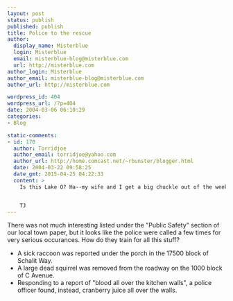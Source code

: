 ```yaml
---
layout: post
status: publish
published: publish
title: Police to the rescue
author:
  display_name: Misterblue
  login: Misterblue
  email: misterblue-blog@misterblue.com
  url: http://misterblue.com
author_login: Misterblue
author_email: misterblue-blog@misterblue.com
author_url: http://misterblue.com

wordpress_id: 404
wordpress_url: /?p=404
date: 2004-03-06 06:10:29
categories:
- Blog

static-comments:
- id: 170
  author: Torridjoe
  author_email: torridjoe@yahoo.com
  author_url: http://home.comcast.net/~rbunster/blogger.html
  date: 2004-03-22 09:58:25
  date_gmt: 2015-04-25 04:22:33
  content: >
    Is this Lake O? Ha--my wife and I get a big chuckle out of the weekly blotter in the Review. I bet they pulled out ALL the fancy police equipment when those kids busted into Lakeridge High last fall!


    TJ
---
```

<p>
    There was not much interesting listed under the
    "Public Safety" section of our local town paper,
    but it looks like the police were called a few
    times for very serious occurances.
    How do they train for all this stuff?
</p>
<ul>
    <li>
        A sick raccoon was reported under the porch
        in the 17500 block of Schalit Way.
    </li>
    <li>
        A large dead squirrel was removed from the roadway
        on the 1000 block of C Avenue.
    </li>
    <li>
        Responding to a report of
        "blood all over the kitchen walls",
        a police officer found, instead,
        cranberry juice all over the walls.
    </li>
</ul>
